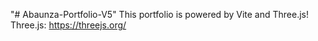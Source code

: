 "# Abaunza-Portfolio-V5" 
This portfolio is powered by Vite and Three.js!
Three.js: https://threejs.org/